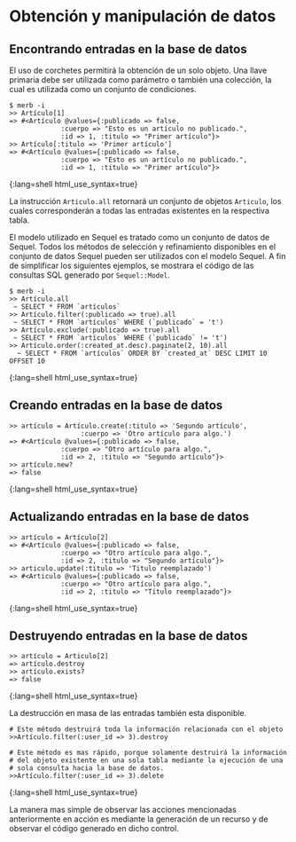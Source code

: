 # Obtención y manipulación de datos
## Encontrando entradas en la base de datos
El uso de corchetes permitirá la obtención de un solo objeto.
Una llave primaria debe ser utilizada como parámetro
o también una colección, la cual es utilizada como un conjunto de condiciones.
    
    $ merb -i
    >> Artículo[1]
    => #<Artículo @values={:publicado => false, 
				 :cuerpo => "Esto es un artículo no publicado.", 
				 :id => 1, :titulo => "Primer artículo"}>    
    >> Artículo[:titulo => 'Primer artículo']
    => #<Artículo @values={:publicado => false, 
				 :cuerpo => "Esto es un artículo no publicado.", 
				 :id => 1, :titulo => "Primer artículo"}>
{:lang=shell html_use_syntax=true}
    
La instrucción ``Articulo.all`` retornará un conjunto de objetos ``Articulo``,
los cuales corresponderán a todas las entradas existentes en la respectiva tabla.

El modelo utilizado en Sequel es tratado como un conjunto de datos de Sequel.
Todos los métodos de selección y refinamiento disponibles en el conjunto de datos Sequel
pueden ser utilizados con el modelo Sequel.
A fin de simplificar los siguientes ejemplos, 
se mostrara el código de las consultas SQL generado por ``Sequel::Model``.

    $ merb -i
    >> Artículo.all
     ~ SELECT * FROM `artículos`     
    >> Artículo.filter(:publicado => true).all
     ~ SELECT * FROM `artículos` WHERE (`publicado` = 't')
    >> Artículo.exclude(:publicado => true).all
     ~ SELECT * FROM `artículos` WHERE (`publicado` != 't')
    >> Artículo.order(:created_at.desc).paginate(2, 10).all
      ~ SELECT * FROM `artículos` ORDER BY `created_at` DESC LIMIT 10 OFFSET 10
{:lang=shell html_use_syntax=true}
      
## Creando entradas en la base de datos

    >> artículo = Artículo.create(:titulo => 'Segundo artículo', 
				      :cuerpo => 'Otro artículo para algo.')
    => #<Artículo @values={:publicado => false, 
				 :cuerpo => "Otro artículo para algo.", 
				 :id => 2, :titulo => "Segundo artículo"}>
    >> artículo.new?
    => false
{:lang=shell html_use_syntax=true}

## Actualizando entradas en la base de datos

    >> artículo = Artículo[2]
    => #<Artículo @values={:publicado => false, 
				 :cuerpo => "Otro artículo para algo.", 
				 :id => 2, :titulo => "Segundo artículo"}>
    >> articulo.update(:titulo => 'Titulo reemplazado')
    => #<Articulo @values={:publicado => false, 
				 :cuerpo => "Otro artículo para algo.", 
				 :id => 2, :titulo => "Título reemplazado"}>
{:lang=shell html_use_syntax=true}
    
## Destruyendo entradas en la base de datos

    >> artículo = Articulo[2]
    => artículo.destroy
    >> artículo.exists?
    => false
{:lang=shell html_use_syntax=true}
    
La destrucción en masa de las entradas también esta disponible.
    
    # Este método destruirá toda la información relacionada con el objeto
    >>Artículo.filter(:user_id => 3).destroy
    
    # Este método es mas rápido, porque solamente destruirá la información
    # del objeto existente en una sola tabla mediante la ejecución de una
    # sola consulta hacia la base de datos.
    >>Artículo.filter(:user_id => 3).delete
{:lang=shell html_use_syntax=true}

La manera mas simple de observar las 
acciones mencionadas anteriormente en acción
es mediante la generación de un recurso y
de observar el código generado en dicho control.
